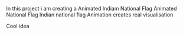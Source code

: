 In this project i am creating a Animated Indiam National Flag
Animated National Flag
Indian national flag
Animation creates real visualisation

Cool idea

